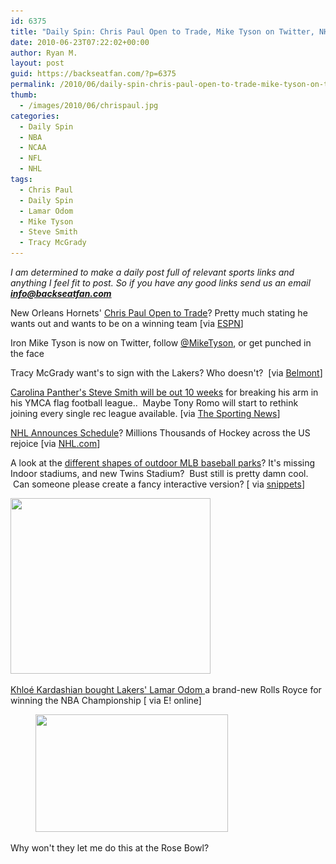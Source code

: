 ```yaml
---
id: 6375
title: "Daily Spin: Chris Paul Open to Trade, Mike Tyson on Twitter, NHL Hockey Schedule Out"
date: 2010-06-23T07:22:02+00:00
author: Ryan M.
layout: post
guid: https://backseatfan.com/?p=6375
permalink: /2010/06/daily-spin-chris-paul-open-to-trade-mike-tyson-on-twitter-nhl-hockey-schedule-out/
thumb:
  - /images/2010/06/chrispaul.jpg
categories:
  - Daily Spin
  - NBA
  - NCAA
  - NFL
  - NHL
tags:
  - Chris Paul
  - Daily Spin
  - Lamar Odom
  - Mike Tyson
  - Steve Smith
  - Tracy McGrady
---
```


<div class="entry">
  <p>
    <em>I am determined to make a daily post full of relevant sports links and anything I feel fit to post. So if you have any good links send us an email <a href="mailto:info@backseatfan.com"><strong>info@backseatfan.com</strong></a></em>
  </p>

  <p>
    New Orleans Hornets' <a href="http://sports.espn.go.com/nba/news/story?id=5317801">Chris Paul Open to Trade</a>? Pretty much stating he wants out and wants to be on a winning team [via <a href="http://sports.espn.go.com/nba/news/story?id=5317801">ESPN</a>]
  </p>

  <p>
    Iron Mike Tyson is now on Twitter, follow <a href="https://twitter.com/MikeTyson">@MikeTyson</a>, or get punched in the face
  </p>

  <p>
    Tracy McGrady want's to sign with the Lakers? Who doesn't?  [via <a href="https://www.belmont.com/sports-news/tracy-mcgrady-wants-to-sign-with-the-los-angeles-lakers-1003309/">Belmont</a>]
  </p>

  <p>
    <a href="https://www.sportingnews.com/blog/The_Trenches/entry/view/69560/steve-smith-update-out-10-weeks">Carolina Panther's Steve Smith will be out 10 weeks</a> for breaking his arm in his YMCA flag football league..  Maybe Tony Romo will start to rethink joining every single rec league available. [via <a href="https://www.sportingnews.com/blog/The_Trenches/entry/view/69560/steve-smith-update-out-10-weeks">The Sporting News</a>]
  </p>

  <p>
    <a href="https://www.nhl.com/ice/schedulebyseason.htm">NHL Announces Schedule</a>? Millions Thousands of Hockey across the US rejoice [via <a href="https://www.nhl.com/ice/schedulebyseason.htm">NHL.com</a>]
  </p>

  <p>
    A look at the <a href="http://snippets.com/how-different-are-major-league-baseball-fields.htm  ">different shapes of outdoor MLB baseball parks</a>? It's missing Indoor stadiums, and new Twins Stadium?  Bust still is pretty damn cool.  Can someone please create a fancy interactive version? [ via <a href="http://snippets.com/how-different-are-major-league-baseball-fields.htm">snippets</a>]
  </p>

  <p>
    <a href="/images/2010/06/baseball-stadium-sizes.jpg"><img class="size-full wp-image-6387 alignnone" title="baseball-stadium-sizes" src="/images/2010/06/baseball-stadium-sizes.jpg" alt="" width="320" height="281" srcset="/images/2010/06/baseball-stadium-sizes.jpg 400w, /images/2010/06/baseball-stadium-sizes-300x263.jpg 300w" sizes="(max-width: 320px) 100vw, 320px" /></a>
  </p>

  <p>
    <a href="https://www.usmagazine.com/celebritynews/news/khloe-kardashian-buys-lamar-odom-a-rolls-royce-for-lakers-win-2010226">Khloé Kardashian bought Lakers' Lamar Odom </a>a brand-new Rolls Royce for winning the NBA Championship [ via E! online]
  </p><figure id="attachment_6388" style="width: 308px" class="wp-caption alignnone">

  <a href="/images/2010/06/2010-Rolls-Royce-Phantom-Drophead-Coupe02-440x268.jpg"><img class="size-full wp-image-6388  " title="2010-Rolls-Royce-Phantom-Drophead-Coupe02-440x268" src="/images/2010/06/2010-Rolls-Royce-Phantom-Drophead-Coupe02-440x268.jpg" alt="" width="308" height="188" srcset="/images/2010/06/2010-Rolls-Royce-Phantom-Drophead-Coupe02-440x268.jpg 440w, /images/2010/06/2010-Rolls-Royce-Phantom-Drophead-Coupe02-440x268-300x182.jpg 300w" sizes="(max-width: 308px) 100vw, 308px" /></a><figcaption class="wp-caption-text"> </figcaption></figure>

  <p>
    Why won't they let me do this at the Rose Bowl?
  </p>

  <p>
  </p>

  <p>
    <span style="font-size: xx-small;"><br /> </span>
  </p>
</div>
